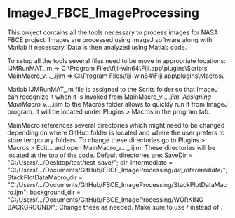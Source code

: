# ImageJ_FBCE_ImageProcessing

This project contains all the tools necessary to process images for NASA FBCE project. Images are processed using ImageJ software along with Matlab if necessary. Data is then analyzed using Matlab code.

To setup all the tools several files need to be move in appropriate locations:
  IJMRunMAT_.m => C:\Program Files\fiji-win64\Fiji.app\plugins\Scripts\
  MainMacro_v..._.ijim => C:\Program Files\fiji-win64\Fiji.app\plugins\Macros\
  
Matlab IJMRunMAT_.m file is assigned to the Scrits folder so that ImageJ can recognize it when it is invoked from MainMacro_v..._.ijim. 
Assigning MainMacro_v..._.ijim to the Macros folder allows to quickly run it from ImageJ program. It will be located under Plugins > Macros in the program tab.

MainMacro references several directories which might need to be changed depending on where GitHub folder is located and where the user prefers to store temporary folders. To change these directories go to Plugins > Macros > Edit... and open MainMacro_v..._.ijim. These directories will be located at the top of the code. 
Default directories are: 
  SaveDir = "C:/Users/.../Desktop/test/test_save/";
  dir_intermediate = "C:/Users/.../Documents/GitHub/FBCE_ImageProcessing/_dir_intermediate_/";
  StackPlotDataMacro_dir = "C:/Users/.../Documents/GitHub/FBCE_ImageProcessing/StackPlotDataMacro.ijm";
  background_dir = "C:/Users/.../Documents/GitHub/FBCE_ImageProcessing/WORKING BACKGROUND/";
Change these as needed. Make sure to use / instead of \.
